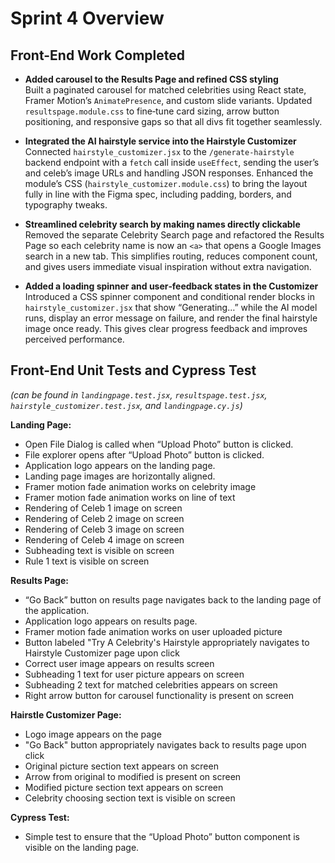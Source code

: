 # Sprint 4 Overview

## Front-End Work Completed

- **Added carousel to the Results Page and refined CSS styling**  
  Built a paginated carousel for matched celebrities using React state, Framer Motion’s `AnimatePresence`, and custom slide variants. Updated `resultspage.module.css` to fine‑tune card sizing, arrow button positioning, and responsive gaps so that all divs fit together seamlessly.

- **Integrated the AI hairstyle service into the Hairstyle Customizer**  
  Connected `hairstyle_customizer.jsx` to the `/generate-hairstyle` backend endpoint with a `fetch` call inside `useEffect`, sending the user’s and celeb’s image URLs and handling JSON responses. Enhanced the module’s CSS (`hairstyle_customizer.module.css`) to bring the layout fully in line with the Figma spec, including padding, borders, and typography tweaks.

- **Streamlined celebrity search by making names directly clickable**  
  Removed the separate Celebrity Search page and refactored the Results Page so each celebrity name is now an `<a>` that opens a Google Images search in a new tab. This simplifies routing, reduces component count, and gives users immediate visual inspiration without extra navigation.

- **Added a loading spinner and user‑feedback states in the Customizer**  
  Introduced a CSS spinner component and conditional render blocks in `hairstyle_customizer.jsx` that show “Generating…” while the AI model runs, display an error message on failure, and render the final hairstyle image once ready. This gives clear progress feedback and improves perceived performance.

## Front-End Unit Tests and Cypress Test

_(can be found in `landingpage.test.jsx`, `resultspage.test.jsx`, `hairstyle_customizer.test.jsx`, and `landingpage.cy.js`)_

**Landing Page:**
- Open File Dialog is called when “Upload Photo” button is clicked.
- File explorer opens after “Upload Photo” button is clicked.
- Application logo appears on the landing page.
- Landing page images are horizontally aligned.
- Framer motion fade animation works on celebrity image
- Framer motion fade animation works on line of text
- Rendering of Celeb 1 image on screen
- Rendering of Celeb 2 image on screen
- Rendering of Celeb 3 image on screen
- Rendering of Celeb 4 image on screen
- Subheading text is visible on screen
- Rule 1 text is visible on screen

**Results Page:**
- “Go Back” button on results page navigates back to the landing page of the application.
- Application logo appears on results page.
- Framer motion fade animation works on user uploaded picture
- Button labeled "Try A Celebrity's Hairstyle appropriately navigates to Hairstyle Customizer page upon click
- Correct user image appears on results screen
- Subheading 1 text for user picture appears on screen
- Subheading 2 text for matched celebrities appears on screen
- Right arrow button for carousel functionality is present on screen

**Hairstle Customizer Page:**
- Logo image appears on the page
- "Go Back" button appropriately navigates back to results page upon click
- Original picture section text appears on screen
- Arrow from original to modified is present on screen
- Modified picture section text appears on screen
- Celebrity choosing section text is visible on screen

**Cypress Test:**
- Simple test to ensure that the “Upload Photo” button component is visible on the landing page.